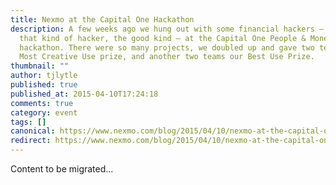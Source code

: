 ```yaml
---
title: Nexmo at the Capital One Hackathon
description: A few weeks ago we hung out with some financial hackers – no, not
  that kind of hacker, the good kind – at the Capital One People & Money
  hackathon. There were so many projects, we doubled up and gave two teams our
  Most Creative Use prize, and another two teams our Best Use Prize.
thumbnail: ""
author: tjlytle
published: true
published_at: 2015-04-10T17:24:18
comments: true
category: event
tags: []
canonical: https://www.nexmo.com/blog/2015/04/10/nexmo-at-the-capital-one-hackathon
redirect: https://www.nexmo.com/blog/2015/04/10/nexmo-at-the-capital-one-hackathon
---
```

Content to be migrated...
